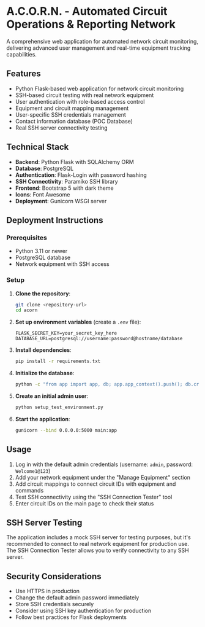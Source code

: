 # A.C.O.R.N. - Automated Circuit Operations & Reporting Network

A comprehensive web application for automated network circuit monitoring, delivering advanced user management and real-time equipment tracking capabilities.

## Features

- Python Flask-based web application for network circuit monitoring
- SSH-based circuit testing with real network equipment
- User authentication with role-based access control
- Equipment and circuit mapping management
- User-specific SSH credentials management
- Contact information database (POC Database)
- Real SSH server connectivity testing

## Technical Stack

- **Backend**: Python Flask with SQLAlchemy ORM
- **Database**: PostgreSQL
- **Authentication**: Flask-Login with password hashing
- **SSH Connectivity**: Paramiko SSH library
- **Frontend**: Bootstrap 5 with dark theme
- **Icons**: Font Awesome
- **Deployment**: Gunicorn WSGI server

## Deployment Instructions

### Prerequisites

- Python 3.11 or newer
- PostgreSQL database
- Network equipment with SSH access

### Setup

1. **Clone the repository**:
   ```bash
   git clone <repository-url>
   cd acorn
   ```

2. **Set up environment variables** (create a `.env` file):
   ```
   FLASK_SECRET_KEY=your_secret_key_here
   DATABASE_URL=postgresql://username:password@hostname/database
   ```

3. **Install dependencies**:
   ```bash
   pip install -r requirements.txt
   ```

4. **Initialize the database**:
   ```bash
   python -c "from app import app, db; app.app_context().push(); db.create_all()"
   ```

5. **Create an initial admin user**:
   ```bash
   python setup_test_environment.py
   ```

6. **Start the application**:
   ```bash
   gunicorn --bind 0.0.0.0:5000 main:app
   ```

## Usage

1. Log in with the default admin credentials (username: `admin`, password: `Welcome1@123`)
2. Add your network equipment under the "Manage Equipment" section
3. Add circuit mappings to connect circuit IDs with equipment and commands
4. Test SSH connectivity using the "SSH Connection Tester" tool
5. Enter circuit IDs on the main page to check their status

## SSH Server Testing

The application includes a mock SSH server for testing purposes, but it's recommended to connect to real network equipment for production use. The SSH Connection Tester allows you to verify connectivity to any SSH server.

## Security Considerations

- Use HTTPS in production
- Change the default admin password immediately
- Store SSH credentials securely
- Consider using SSH key authentication for production
- Follow best practices for Flask deployments